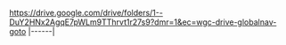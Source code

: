 https://drive.google.com/drive/folders/1--DuY2HNx2AgqE7pWLm9TThrvt1r27s9?dmr=1&ec=wgc-drive-globalnav-goto
|------|
